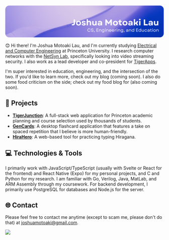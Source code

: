 ![Header](./header.png)

😊 Hi there! I'm Joshua Motoaki Lau, and I'm currently studying [Electrical and Computer Engineering](https://ece.princeton.edu/) at Princeton University. I research computer networks with the [NetSyn Lab](https://netsyn.princeton.edu/), specifically looking into video streaming security. I also work as a lead developer and co-president for [TigerApps](https://tigerapps.org/). 

I'm super interested in education, engineering, and the intersection of the two. If you'd like to learn more, check out my blog (coming soon). I also do some food criticism on the side; check out my food blog for (also coming soon). 

## 🚀 Projects
- [**TigerJunction**](https://github.com/TigerAppsOrg/tiger-junction): A full-stack web application for Princeton academic planning and course selection used by thousands of students.
- [**GenCards**](https://github.com/joshuamotoaki/gen-cards): A desktop flashcard application that features a take on spaced repetition that I believe is more human-friendly.
- [**HiraHero**](https://github.com/joshuamotoaki/hira-hero): A web-based tool for practicing typing Hiragana.
 
## 💻 Technologies & Tools
I primarily work with JavaScript/TypeScript (usually with Svelte or React for the frontend) and React Native (Expo) for my personal projects, and C and Python for my research. I am familiar with Go, Verilog, Java, MatLab, and ARM Assembly through my coursework. For backend development, I primarily use PostgreSQL for databases and Node.js for the server.

## 🌐 Contact
Please feel free to contact me anytime (except to scam me, please don't do that) at joshuamotoaki@gmail.com.

![](http://github-profile-summary-cards.vercel.app/api/cards/profile-details?username=joshuamotoaki&theme=city_lights)
